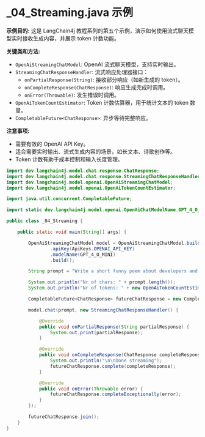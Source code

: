 # _04_Streaming.java 示例

**示例目的:**
这是 LangChain4j 教程系列的第五个示例，演示如何使用流式聊天模型实时接收生成内容，并展示 token 计数功能。

**关键类和方法:**
- `OpenAiStreamingChatModel`: OpenAI 流式聊天模型，支持实时输出。
- `StreamingChatResponseHandler`: 流式响应处理器接口：
    - `onPartialResponse(String)`: 接收部分响应（如新生成的 token）。
    - `onCompleteResponse(ChatResponse)`: 响应生成完成时调用。
    - `onError(Throwable)`: 发生错误时调用。
- `OpenAiTokenCountEstimator`: Token 计数估算器，用于统计文本的 token 数量。
- `CompletableFuture<ChatResponse>`: 异步等待完整响应。

**注意事项:**
- 需要有效的 OpenAI API Key。
- 适合需要实时输出、流式生成内容的场景，如长文本、诗歌创作等。
- Token 计数有助于成本控制和输入长度管理。

```java
import dev.langchain4j.model.chat.response.ChatResponse;
import dev.langchain4j.model.chat.response.StreamingChatResponseHandler;
import dev.langchain4j.model.openai.OpenAiStreamingChatModel;
import dev.langchain4j.model.openai.OpenAiTokenCountEstimator;

import java.util.concurrent.CompletableFuture;

import static dev.langchain4j.model.openai.OpenAiChatModelName.GPT_4_O_MINI;

public class _04_Streaming {

    public static void main(String[] args) {

        OpenAiStreamingChatModel model = OpenAiStreamingChatModel.builder()
                .apiKey(ApiKeys.OPENAI_API_KEY)
                .modelName(GPT_4_O_MINI)
                .build();

        String prompt = "Write a short funny poem about developers and null-pointers, 10 lines maximum";

        System.out.println("Nr of chars: " + prompt.length());
        System.out.println("Nr of tokens: " + new OpenAiTokenCountEstimator(GPT_4_O_MINI).estimateTokenCountInText(prompt));

        CompletableFuture<ChatResponse> futureChatResponse = new CompletableFuture<>();

        model.chat(prompt, new StreamingChatResponseHandler() {

            @Override
            public void onPartialResponse(String partialResponse) {
                System.out.print(partialResponse);
            }

            @Override
            public void onCompleteResponse(ChatResponse completeResponse) {
                System.out.println("\n\nDone streaming");
                futureChatResponse.complete(completeResponse);
            }

            @Override
            public void onError(Throwable error) {
                futureChatResponse.completeExceptionally(error);
            }
        });

        futureChatResponse.join();
    }
}
